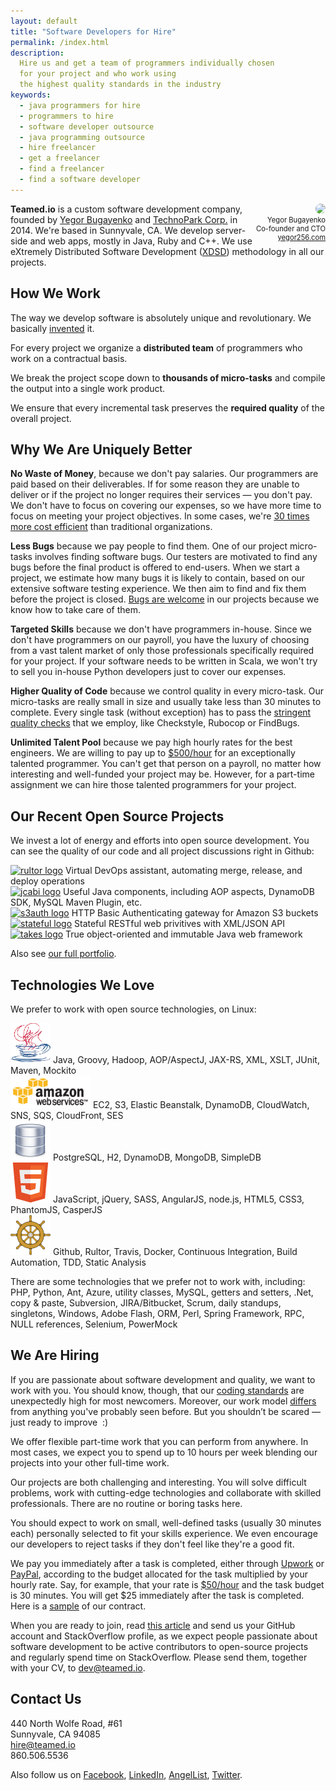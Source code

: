 ```yaml
---
layout: default
title: "Software Developers for Hire"
permalink: /index.html
description:
  Hire us and get a team of programmers individually chosen
  for your project and who work using
  the highest quality standards in the industry
keywords:
  - java programmers for hire
  - programmers to hire
  - software developer outsource
  - java programming outsource
  - hire freelancer
  - get a freelancer
  - find a freelancer
  - find a software developer
---
```


<div style="float:right;text-align:right;font-size:0.8em">
<img src="http://www.yegor256.com/images/yegor-bugayenko.png" style="width:128px;border-radius:10px;"/><br/>
Yegor Bugayenko<br/>
Co-founder and CTO<br/>
<a href="http://www.yegor256.com">yegor256.com</a>
</div>

**Teamed.io** is a custom software development company,
founded by [Yegor Bugayenko](http://www.yegor256.com)
and [TechnoPark Corp.](http://www.technoparkcorp.com) in 2014.
We're based in Sunnyvale, CA. We develop server-side and web apps,
mostly in Java, Ruby and C++.
We use eXtremely Distributed Software Development ([XDSD](http://www.xdsd.org))
methodology in all our projects.

## How We Work

The way we develop software is absolutely unique
and revolutionary. We basically [invented](http://www.yegor256.com/2014/04/17/how-xdsd-is-different.html) it.

For every project we organize a **distributed team**
of programmers who work on a contractual basis.

We break the project scope down to **thousands of micro-tasks**
and compile the output into a single work product.

We ensure that every incremental task preserves the **required quality**
of the overall project.

## Why We Are Uniquely Better

**No Waste of Money**, because we don't pay salaries.
Our programmers are paid based on their deliverables. If for some reason they
are unable to deliver or if the project no longer requires their services
&mdash; you don't pay. We don't have to focus on covering our expenses, so we have more
time to focus on meeting your project objectives. In some cases,
we're [30 times more cost efficient](http://www.yegor256.com/2014/04/11/cost-of-loc.html)
than traditional organizations.

**Less Bugs** because we pay people to find them.
One of our project micro-tasks involves finding software bugs. Our testers
are motivated to find any bugs before the final product
is offered to end-users. When we start a project, we
estimate how many bugs it is likely to contain, based on our extensive software
testing experience. We then aim to find and fix them before the project is closed.
[Bugs are welcome](http://www.yegor256.com/2014/04/13/bugs-are-welcome.html)
in our projects because we know how to take care of them.

**Targeted Skills** because we don't have programmers in-house.
Since we don't have programmers on our payroll, you have
the luxury of choosing from a vast talent market of only
those professionals specifically required for your project.
If your software needs to be written in Scala, we won't try to sell
you in-house Python developers just to cover our expenses.

**Higher Quality of Code** because we control quality in every micro-task.
Our micro-tasks are really small in size and usually take less than
30 minutes to complete. Every single task (without exception)
has to pass the [stringent quality checks](http://www.yegor256.com/2014/08/13/strict-code-quality-control.html)
that we employ, like Checkstyle, Rubocop or FindBugs.

**Unlimited Talent Pool** because we pay high hourly rates for the best engineers.
We are willing to pay up to [$500/hour](http://www.yegor256.com/2014/10/29/how-much-do-you-cost.html)
for an exceptionally talented programmer.
You can't get that person on a payroll, no matter
how interesting and well-funded your project may be. However, for a part-time
assignment we can hire those talented programmers for your project.

## Our Recent Open Source Projects

We invest a lot of energy and efforts into open source development. You can
see the quality of our code and all project discussions right in Github:

<div class="project">
<a href="http://www.rultor.com">
<img src="http://doc.rultor.com/images/logo.svg" style="width:64px;" alt="rultor logo"/></a>
Virtual DevOps assistant, automating merge, release, and deploy operations
</div>

<div class="project">
<a href="http://www.jcabi.com">
<img src="http://img.jcabi.com/logo-square.svg" style="width:64px;" alt="jcabi logo"/></a>
Useful Java components, including AOP aspects, DynamoDB SDK, MySQL Maven Plugin, etc.
</div>

<div class="project">
<a href="http://www.s3auth.com">
<img src="http://img.s3auth.com/logo.svg" style="width:170px;" alt="s3auth logo"/></a>
HTTP Basic Authenticating gateway for Amazon S3 buckets
</div>

<div class="project">
<a href="http://www.stateful.co">
<img src="http://img.stateful.co/pomegranate.svg" style="width:64px;" alt="stateful logo"/></a>
Stateful RESTful web privitives with XML/JSON API
</div>

<div class="project">
<a href="http://www.takes.org">
<img src="http://www.takes.org/clapper.jpg" style="width:96px;" alt="takes logo"/></a>
True object-oriented and immutable Java web framework
</div>

Also see [our full portfolio](/portfolio.html).

## Technologies We Love

We prefer to work with open source technologies, on Linux:

<div class="tech">
<img src="/images/tech/java.jpg" style="width:64px;height:64px;"/>
Java, Groovy, Hadoop, AOP/AspectJ,
JAX-RS, XML, XSLT, JUnit, Maven, Mockito
</div>

<div class="tech">
<img src="/images/tech/aws.jpg" style="width:128px;height:52px;"/>
EC2, S3, Elastic Beanstalk, DynamoDB, CloudWatch,
SNS, SQS, CloudFront, SES
</div>

<div class="tech">
<img src="/images/tech/database.png" style="width:64px;height:64px;"/>
PostgreSQL, H2, DynamoDB,
MongoDB, SimpleDB
</div>

<div class="tech">
<img src="/images/tech/html5.png" style="width:64px;height:64px;"/>
JavaScript, jQuery, SASS, AngularJS,
node.js, HTML5, CSS3, PhantomJS, CasperJS
</div>

<div class="tech">
<img src="/images/tech/wheel.png" style="width:64px;height:64px;"/>
Github, Rultor, Travis, Docker, Continuous Integration,
Build Automation, TDD, Static Analysis
</div>

There are some technologies that we prefer not to work with,
including: PHP, Python, Ant, Azure, utility classes,
MySQL, getters and setters, .Net, copy &amp; paste,
Subversion, JIRA/Bitbucket, Scrum, daily standups,
singletons, Windows, Adobe Flash, ORM, Perl, Spring Framework, RPC,
NULL references, Selenium, PowerMock

## We Are Hiring

If you are passionate about software development
and quality, we want to work with you. You should know,
though, that our [coding standards](http://www.yegor256.com/2014/08/13/strict-code-quality-control.html) are unexpectedly high
for most newcomers. Moreover, our work model
[differs](http://www.yegor256.com/2014/04/17/how-xdsd-is-different.html)
from anything  you've probably seen before. But you
shouldn’t be scared &mdash; just ready to improve &nbsp;:)

We offer flexible part-time work that you can perform
from anywhere.  In most cases, we expect you to spend up
to 10 hours per week blending our projects into your other full-time work.

Our projects are both challenging and interesting. You
will solve difficult problems, work with cutting-edge technologies
and collaborate with skilled professionals. There are no
routine or boring tasks here.

You should expect to work on small, well-defined tasks
(usually 30 minutes each) personally selected to fit your
skills experience. We even encourage our developers to reject
tasks if they don't feel like they're a good fit.

We pay you immediately after a task is completed, either
through [Upwork](http://www.upwork.com) or [PayPal](http://www.paypal.com),
according to the budget allocated for the task multiplied by your hourly rate.
Say, for example, that your rate is [$50/hour](http://www.yegor256.com/2014/10/29/how-much-do-you-cost.html)
and the task budget is 30 minutes.
You will get $25 immediately after the task is completed. Here is a
[sample](/engineer.pdf) of our contract.

When you are ready to join, read [this article](http://www.yegor256.com/2014/10/29/how-much-do-you-cost.html)
and send us your GitHub account and
StackOverflow  profile, as we expect people passionate about
software development to be active contributors to open-source
projects and regularly spend time on StackOverflow. Please send
them, together with your CV, to
[dev@teamed.io](mailto:dev@teamed.io).


## Contact Us

440 North Wolfe Road, #61<br/>
Sunnyvale, CA 94085<br/>
[hire@teamed.io](mailto:hire@teamed.io)<br/>
860.506.5536

Also follow us on
[Facebook](https://www.facebook.com/teamedio),
[LinkedIn](https://www.linkedin.com/company/teamed-io),
[AngelList](https://angel.co/teamed-io),
[Twitter](https://twitter.com/yegor256).

<script src="//platform.twitter.com/oct.js" type="text/javascript"></script>
<script type="text/javascript">
twttr.conversion.trackPid('l4qjl');
</script>
